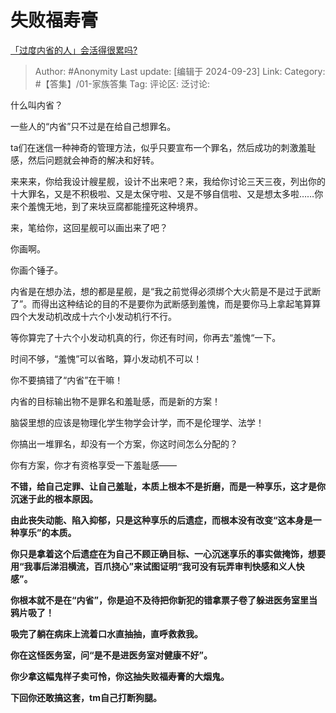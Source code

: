 # 失败福寿膏
[「过度内省的人」会活得很累吗?](https://www.zhihu.com/question/646969841/answer/3633026221)

> Author: #Anonymity
> Last update: [编辑于 2024-09-23]
> Link:
> Category: #【答集】/01-家族答集 
> Tag: 
> 评论区:
> 泛讨论:

什么叫内省？

一些人的“内省”只不过是在给自己想罪名。

ta们在迷信一种神奇的管理方法，似乎只要宣布一个罪名，然后成功的刺激羞耻感，然后问题就会神奇的解决和好转。

来来来，你给我设计艘星舰，设计不出来吧？来，我给你讨论三天三夜，列出你的十大罪名，又是不积极啦、又是太保守啦、又是不够自信啦、又是想太多啦……你来个羞愧无地，到了来块豆腐都能撞死这种境界。

来，笔给你，这回星舰可以画出来了吧？

你画啊。

你画个锤子。

内省是在想办法，想的都是星舰，是“我之前觉得必须绑个大火箭是不是过于武断了”。而得出这种结论的目的不是要你为武断感到羞愧，而是要你马上拿起笔算算四个大发动机改成十六个小发动机行不行。

等你算完了十六个小发动机真的行，你还有时间，你再去“羞愧“一下。

时间不够，“羞愧”可以省略，算小发动机不可以！

你不要搞错了“内省”在干嘛！

内省的目标输出物不是罪名和羞耻感，而是新的方案！

脑袋里想的应该是物理化学生物学会计学，而不是伦理学、法学！

你搞出一堆罪名，却没有一个方案，你这时间怎么分配的？

你有方案，你才有资格享受一下羞耻感——

**不错，给自己定罪、让自己羞耻，本质上根本不是折磨，而是一种享乐，这才是你沉迷于此的根本原因。**

**由此丧失动能、陷入抑郁，只是这种享乐的后遗症，而根本没有改变“这本身是一种享乐”的本质。**

**你只是拿着这个后遗症在为自己不顾正确目标、一心沉迷享乐的事实做掩饰，想要用“我事后涕泪横流，百爪挠心”来试图证明“我可没有玩弄审判快感和义人快感”。**

**你根本就不是在“内省”，你是迫不及待把你新犯的错拿票子卷了躲进医务室里当鸦片吸了！**

**吸完了躺在病床上流着口水直抽抽，直呼救救我。**

**你在这怪医务室，问“是不是进医务室对健康不好”。**

**你少拿这幅鬼样子卖可怜，你这抽失败福寿膏的大烟鬼。**

**下回你还敢搞这套，tm自己打断狗腿。**